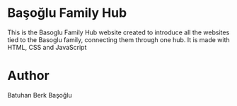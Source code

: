 # Başoğlu Family Hub

This is the Basoglu Family Hub website created to introduce all the websites tied to the Basoglu family, connecting them through one hub. It is made with HTML, CSS and JavaScript

# Author

Batuhan Berk Başoğlu
